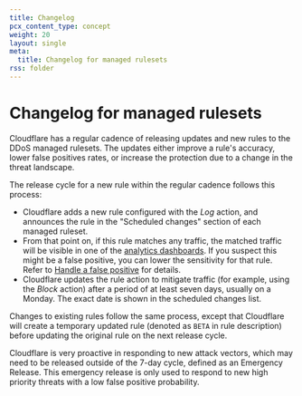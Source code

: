 ```yaml
---
title: Changelog
pcx_content_type: concept
weight: 20
layout: single
meta:
  title: Changelog for managed rulesets
rss: folder
---
```


# Changelog for managed rulesets

Cloudflare has a regular cadence of releasing updates and new rules to the DDoS managed rulesets. The updates either improve a rule's accuracy, lower false positives rates, or increase the protection due to a change in the threat landscape.

The release cycle for a new rule within the regular cadence follows this process:

* Cloudflare adds a new rule configured with the _Log_ action, and announces the rule in the "Scheduled changes" section of each managed ruleset.
* From that point on, if this rule matches any traffic, the matched traffic will be visible in one of the [analytics dashboards](/ddos-protection/reference/analytics/). If you suspect this might be a false positive, you can lower the sensitivity for that rule. Refer to [Handle a false positive](/ddos-protection/managed-rulesets/adjust-rules/false-positive/) for details.
* Cloudflare updates the rule action to mitigate traffic (for example, using the _Block_ action) after a period of at least seven days, usually on a Monday. The exact date is shown in the scheduled changes list.

Changes to existing rules follow the same process, except that Cloudflare will create a temporary updated rule (denoted as `BETA` in rule description) before updating the original rule on the next release cycle.

Cloudflare is very proactive in responding to new attack vectors, which may need to be released outside of the 7-day cycle, defined as an Emergency Release. This emergency release is only used to respond to new high priority threats with a low false positive probability.
